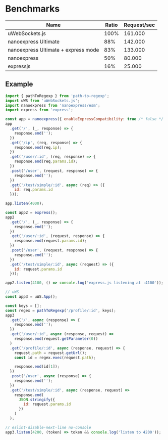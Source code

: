 # Benchmarks

| Name                                | Ratio | Request/sec |
| ----------------------------------- | ----- | ----------- |
| uWebSockets.js                      | 100%  | 161.000     |
| nanoexpress Ultimate                | 88%   | 142.000     |
| nanoexpress Ultimate + express mode | 83%   | 133.000     |
| nanoexpress                         | 50%   | 80.000      |
| expressjs                           | 16%   | 25.000      |

## Example

```js
import { pathToRegexp } from 'path-to-regexp';
import uWS from 'uWebSockets.js';
import nanoexpress from 'nanoexpress/esm';
import express from 'express';

const app = nanoexpress({ enableExpressCompatibility: true /* false */ });
app
  .get('/', (_, response) => {
    response.end('');
  })
  .get('/ip', (req, response) => {
    response.end(req.ip);
  })
  .get('/user/:id', (req, response) => {
    response.end(req.params.id);
  })
  .post('/user', (request, response) => {
    response.end('');
  })
  .get('/test/simple/:id', async (req) => ({
    id: req.params.id
  }));

app.listen(4000);

const app2 = express();
app2
  .get('/', (_, response) => {
    response.end('');
  })
  .get('/user/:id', (request, response) => {
    response.end(request.params.id);
  })
  .post('/user', (request, response) => {
    response.end('');
  })
  .get('/test/simple/:id', async (request) => ({
    id: request.params.id
  }));

app2.listen(4100, () => console.log('express.js listening at :4100'));

// uWS
const app3 = uWS.App();

const keys = [];
const regex = pathToRegexp('/profile/:id', keys);
app3
  .get('/', async (response) => {
    response.end('');
  })
  .get('/user/:id', async (response, request) =>
    response.end(request.getParameter(0))
  )
  .get('/profile/:id', async (response, request) => {
    request.path = request.getUrl();
    const id = regex.exec(request.path);

    response.end(id[1]);
  })
  .post('/user', async (response) => {
    response.end('');
  })
  .get('/test/simple/:id', async (response, request) =>
    response.end(
      JSON.stringify({
        id: request.params.id
      })
    )
  );

// eslint-disable-next-line no-console
app3.listen(4200, (token) => token && console.log('listen to 4200'));
```
